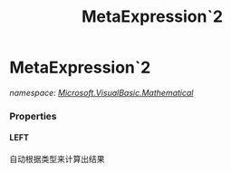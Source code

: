 ﻿---
title: MetaExpression`2
---

# MetaExpression`2
_namespace: [Microsoft.VisualBasic.Mathematical](N-Microsoft.VisualBasic.Mathematical.html)_






### Properties

#### LEFT
自动根据类型来计算出结果
